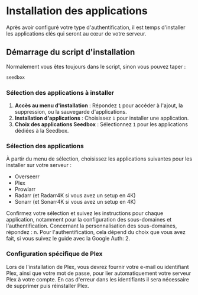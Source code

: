 # Installation des applications

Après avoir configuré votre type d'authentification, il est temps d'installer les applications clés qui seront au cœur de votre serveur.

## Démarrage du script d'installation

Normalement vous êtes toujours dans le script, sinon vous pouvez taper :

```bash
seedbox
```

### Sélection des applications à installer

1. **Accès au menu d'installation** : Répondez `1` pour accéder à l'ajout, la suppression, ou la sauvegarde d'applications.
2. **Installation d'applications** : Choisissez `1` pour installer une application.
3. **Choix des applications Seedbox** : Sélectionnez `1` pour les applications dédiées à la Seedbox.

### Sélection des applications

À partir du menu de sélection, choisissez les applications suivantes pour les installer sur votre serveur :

- Overseerr
- Plex
- Prowlarr
- Radarr (et Radarr4K si vous avez un setup en 4K)
- Sonarr (et Sonarr4K si vous avez un setup en 4K)

Confirmez votre sélection et suivez les instructions pour chaque application, notamment pour la configuration des sous-domaines et l'authentification.
Concernant la personnalisation des sous-domaines, répondez : n.
Pour l'authentification, cela dépend du choix que vous avez fait, si vous suivez le guide avec la Google Auth: 2.

### Configuration spécifique de Plex

Lors de l'installation de Plex, vous devrez fournir votre e-mail ou identifiant Plex, ainsi que votre mot de passe, pour lier automatiquement votre serveur Plex à votre compte.
En cas d'erreur dans les identifiants il sera nécessaire de supprimer puis réinstaller Plex.